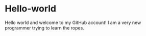 # Hello-world
Hello world and welcome to my GitHub account! I am a very new programmer trying to learn the ropes.
